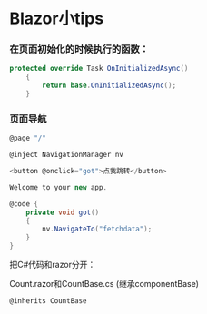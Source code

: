 # Blazor小tips

### 在页面初始化的时候执行的函数：

```c#
protected override Task OnInitializedAsync()
    {
        return base.OnInitializedAsync();
    }
```





### 页面导航

```c#
@page "/"

@inject NavigationManager nv

<button @onclick="got">点我跳转</button>

Welcome to your new app.

@code {
    private void got()
    {
        nv.NavigateTo("fetchdata");
    }
}
```





把C#代码和razor分开：

Count.razor和CountBase.cs (继承componentBase)

```
@inherits CountBase
```

